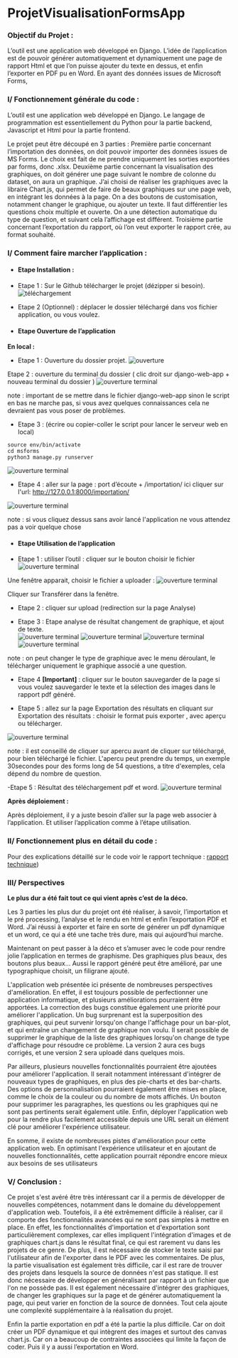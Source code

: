 # ProjetVisualisationFormsApp

### Objectif du Projet : 
L’outil est une application web développé en Django. 
L’idée de l’application est de pouvoir générer automatiquement et dynamiquement une page de rapport Html et que l’on puisse ajouter du texte en dessus, et enfin l’exporter en PDF pu en Word. En ayant des données issues de Microsoft Forms,

### I/ Fonctionnement générale du code :

L’outil est une application web développé en Django. Le langage de programmation est essentiellement du Python pour la partie backend, Javascript et Html pour la partie frontend. 

Le projet peut être découpé en 3 parties :
Première partie concernant l’importation des données, on doit pouvoir importer des données issues de MS Forms. Le choix est fait de ne prendre uniquement les sorties exportées par forms, donc .xlsx. 
Deuxième partie concernant la visualisation des graphiques, on doit générer une page suivant le nombre de colonne du dataset, on aura un graphique. J’ai choisi de réaliser les graphiques avec la libraire Chart.js, qui permet de faire de beaux graphiques sur une page web, en intégrant les données à la page.
On a des boutons de customisation, notamment changer le graphique, ou ajouter un texte. Il faut différentier les questions choix multiple et ouverte. On a une détection automatique du type de question, et suivant cela l’affichage est différent.
Troisième partie concernant l’exportation du rapport, où l’on veut exporter le rapport crée, au format souhaité. 


### I/ Comment faire marcher l’application :

- #### Etape Installation :

- Etape 1 : Sur le Github télécharger le projet (dézipper si besoin).
![téléchargement](images_readme/img0.png)

- Etape 2 (Optionnel) : déplacer le dossier téléchargé dans vos fichier application, ou vous voulez.


- #### Etape Ouverture de l’application 

<strong>En local :</strong>

- Etape 1 : Ouverture du dossier projet. 
![ouverture](images_readme/img1.png)

Etape 2 : ouverture du terminal du dossier ( clic droit sur django-web-app + nouveau terminal du dossier )
![ouverture terminal](images_readme/img2.png)

 
 note : important de se mettre dans le fichier django-web-app sinon le script en bas ne marche pas, si vous avez quelques 
 connaissances cela ne devraient pas vous poser de problèmes. 
 
- Etape 3 : (écrire ou copier-coller le script pour lancer le serveur web en local) 

```shell
source env/bin/activate
cd msforms
python3 manage.py runserver

```
![ouverture terminal](images_readme/img3.png)

- Etape 4 : aller sur la page :  port d’écoute + /importation/ ici cliquer sur l'url: http://127.0.0.1:8000/importation/

![ouverture terminal](images_readme/img4.png)

 note : si vous cliquez dessus sans avoir lancé l'application ne vous attendez pas a voir quelque chose


- #### Etape Utilisation de l’application 

- Etape 1 : utiliser l’outil : cliquer sur le bouton choisir le fichier 
![ouverture terminal](images_readme/img4.png)

Une fenêtre apparait, choisir le fichier a uploader :
![ouverture terminal](images_readme/img5.png)
  
 Cliquer sur Transférer dans la fenêtre.
 
- Etape 2 : cliquer sur upload (redirection sur la page Analyse)

- Etape 3 : Etape analyse de résultat changement de graphique, et ajout de texte.  
![ouverture terminal](images_readme/img6.png)
![ouverture terminal](images_readme/img7.png)
![ouverture terminal](images_readme/img8.png)
![ouverture terminal](images_readme/img9.png)


note : on peut changer le type de graphique avec le menu déroulant, le télécharger uniquement le graphique associé a une question.


- Etape 4 <strong>[Important]</strong> : cliquer sur le bouton sauvegarder de la page si vous voulez sauvegarder le texte et la sélection des images dans le rapport pdf généré. 

- Etape 5 : allez sur la page Exportation des résultats en cliquant sur Exportation des résultats : 
choisir le format puis exporter , avec aperçu ou télécharger.

![ouverture terminal](images_readme/img10.png)
 
 
 note : il est conseillé de cliquer sur apercu avant de cliquer sur téléchargé, pour bien téléchargé le fichier. 
 L'apercu peut prendre du temps, un exemple 30secondes pour des forms long de 54 questions, a titre d'exemples, cela dépend du nombre de question. 
 
 -Etape 5 : Résultat des téléchargement pdf et word.
![ouverture terminal](images_readme/img11.png)


<strong>Après déploiement :</strong>

Après déploiement, il y a juste besoin d’aller sur la page web associer à l’application. Et utiliser l’application comme à l’étape utilisation.


### II/ Fonctionnement plus en détail du code :

Pour des explications détaillé sur le code voir le rapport technique : [rapport technique](https://github.com/Jeremie2693/ProjetVisualisationFormsApp/blob/main/CDC:Rapport/CDC_Projet_rapport_forms_Berrebi_jérémie.pdf))


### III/ Perspectives 

 <strong>Le plus dur a été fait tout ce qui vient après c’est de la déco.</strong>

Les 3 parties les plus dur du projet ont été réaliser, à savoir, l’importation et le pré processing, l’analyse et le rendu en html et enfin l’exportation PDF et Word. 
J’ai réussi à exporter et faire en sorte de générer un pdf dynamique et un word, ce qui a été une tache très dure, mais qui aujourd’hui marche. 

Maintenant on peut passer à la déco et s’amuser avec le code pour rendre jolie l’application en termes de graphisme. Des graphiques plus beaux, des boutons plus beaux…
Aussi le rapport généré peut être amélioré, par une typographique choisit, un filigrane ajouté. 

L'application web présentée ici présente de nombreuses perspectives d'amélioration. En effet, il est toujours possible de perfectionner une application informatique, et plusieurs améliorations pourraient être apportées.
La correction des bugs constitue également une priorité pour améliorer l'application. Un bug surprenant est la superposition des graphiques, qui peut survenir lorsqu'on change l'affichage pour un bar-plot, et qui entraîne un changement de graphique non voulu. Il serait possible de supprimer le graphique de la liste des graphiques lorsqu'on change de type d'affichage pour résoudre ce problème. La version 2 aura ces bugs corrigés, et une version 2 sera uploadé dans quelques mois. 

Par ailleurs, plusieurs nouvelles fonctionnalités pourraient être ajoutées pour améliorer l'application. Il serait notamment intéressant d'intégrer de nouveaux types de graphiques, en plus des pie-charts et des bar-charts. Des options de personnalisation pourraient également être mises en place, comme le choix de la couleur ou du nombre de mots affichés. Un bouton pour supprimer les paragraphes, les questions ou les graphiques qui ne sont pas pertinents serait également utile. Enfin, déployer l'application web pour la rendre plus facilement accessible depuis une URL serait un élément clé pour améliorer l'expérience utilisateur.

En somme, il existe de nombreuses pistes d'amélioration pour cette application web. En optimisant l'expérience utilisateur et en ajoutant de nouvelles fonctionnalités, cette application pourrait répondre encore mieux aux besoins de ses utilisateurs

### V/ Conclusion :

Ce projet s'est avéré être très intéressant car il a permis de développer de nouvelles compétences, notamment dans le domaine du développement d'application web. Toutefois, il a été extrêmement difficile à réaliser, car il comporte des fonctionnalités avancées qui ne sont pas simples à mettre en place. En effet, les fonctionnalités d'importation et d'exportation sont particulièrement complexes, car elles impliquent l'intégration d'images et de graphiques chart.js dans le résultat final, ce qui est rarement vu dans les projets de ce genre. De plus, il est nécessaire de stocker le texte saisi par l'utilisateur afin de l'exporter dans le PDF avec les commentaires.
De plus, la partie visualisation est également très difficile, car il est rare de trouver des projets dans lesquels la source de données n'est pas statique. Il est donc nécessaire de développer en généralisant par rapport à un fichier que l'on ne possède pas. Il est également nécessaire d'intégrer des graphiques, de changer les graphiques sur la page et de générer automatiquement la page, qui peut varier en fonction de la source de données. Tout cela ajoute une complexité supplémentaire à la réalisation du projet.

Enfin la partie exportation en pdf a été la partie la plus difficile. Car on doit créer un PDF dynamique et qui intègrent des images et surtout des canvas chart.js. Car on a beaucoup de contraintes associées qui limite la façon de coder. 
Puis il y a aussi l’exportation en Word. 

